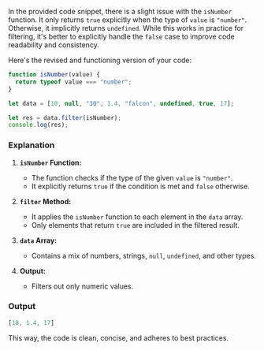 In the provided code snippet, there is a slight issue with the `isNumber` function. It only returns `true` explicitly when the type of `value` is `"number"`. Otherwise, it implicitly returns `undefined`. While this works in practice for filtering, it's better to explicitly handle the `false` case to improve code readability and consistency.

Here's the revised and functioning version of your code:

```javascript
function isNumber(value) {
  return typeof value === "number";
}

let data = [10, null, "30", 1.4, "falcon", undefined, true, 17];

let res = data.filter(isNumber);
console.log(res);
```

### **Explanation**
1. **`isNumber` Function:**
   - The function checks if the type of the given `value` is `"number"`.
   - It explicitly returns `true` if the condition is met and `false` otherwise.

2. **`filter` Method:**
   - It applies the `isNumber` function to each element in the `data` array.
   - Only elements that return `true` are included in the filtered result.

3. **`data` Array:**
   - Contains a mix of numbers, strings, `null`, `undefined`, and other types.

4. **Output:**
   - Filters out only numeric values.

### **Output**
```javascript
[10, 1.4, 17]
```

This way, the code is clean, concise, and adheres to best practices.